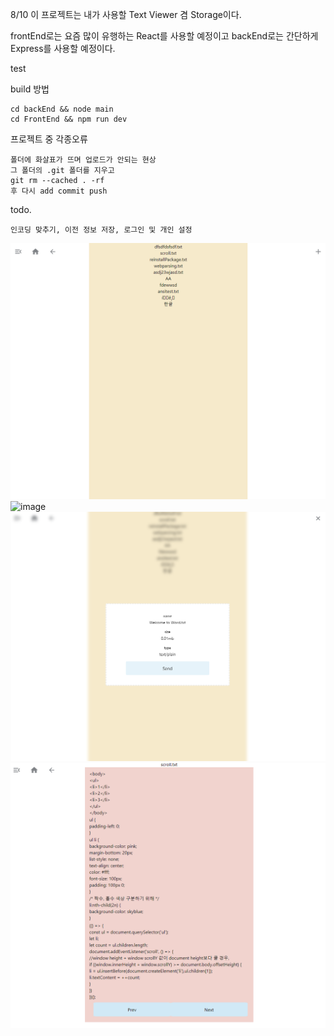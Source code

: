 8/10
이 프로젝트는 내가 사용할 Text Viewer 겸 Storage이다.

frontEnd로는 요즘 많이 유행하는 React를 사용할 예정이고
backEnd로는 간단하게 Express를 사용할 예정이다.

test

build 방법
```
cd backEnd && node main
cd FrontEnd && npm run dev
```


프로젝트 중 각종오류
```
폴더에 화살표가 뜨며 업로드가 안되는 현상
그 폴더의 .git 폴더를 지우고
git rm --cached . -rf 
후 다시 add commit push 
```

todo.
```
인코딩 맞추기, 이전 정보 저장, 로그인 및 개인 설정
```

![image](./readmeSrc/캡처.PNG)
![image](./readmeSrc/캡2.PNG)
![image](./readmeSrc/캡처3.PNG)
![image](./readmeSrc/캡처4.PNG)